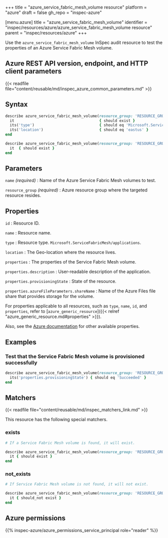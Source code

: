 +++
title = "azure_service_fabric_mesh_volume resource"
platform = "azure"
draft = false
gh_repo = "inspec-azure"

[menu.azure]
title = "azure_service_fabric_mesh_volume"
identifier = "inspec/resources/azure/azure_service_fabric_mesh_volume resource"
parent = "inspec/resources/azure"
+++

Use the `azure_service_fabric_mesh_volume` InSpec audit resource to test the properties of an Azure Service Fabric Mesh volume.

## Azure REST API version, endpoint, and HTTP client parameters

{{< readfile file="content/reusable/md/inspec_azure_common_parameters.md" >}}

## Syntax

```ruby
describe azure_service_fabric_mesh_volume(resource_group: 'RESOURCE_GROUP', name: 'SERVICE_FABRIC_MESH_VOLUME_NAME') do
  it                                      { should exist }
  its('type')                             { should eq 'Microsoft.ServiceFabricMesh/applications' }
  its('location')                         { should eq 'eastus' }
end
```

```ruby
describe azure_service_fabric_mesh_volume(resource_group: 'RESOURCE_GROUP', name: 'SERVICE_FABRIC_MESH_VOLUME_NAME') do
  it  { should exist }
end
```

## Parameters

`name` _(required)_
: Name of the Azure Service Fabric Mesh volumes to test.

`resource_group` _(required)_
: Azure resource group where the targeted resource resides.

## Properties

`id`
: Resource ID.

`name`
: Resource name.

`type`
: Resource type. `Microsoft.ServiceFabricMesh/applications`.

`location`
: The Geo-location where the resource lives.

`properties`
: The properties of the Service Fabric Mesh volume.

`properties.description`
: User-readable description of the application.

`properties.provisioningState`
: State of the resource.

`properties.azureFileParameters.shareName`
: Name of the Azure Files file share that provides storage for the volume.

For properties applicable to all resources, such as `type`, `name`, `id`, and `properties`, refer to [`azure_generic_resource`]({{< relref "azure_generic_resource.md#properties" >}}).

Also, see the [Azure documentation](https://docs.microsoft.com/en-us/rest/api/servicefabric/sfmeshrp-api-volume_get) for other available properties.

## Examples

### Test that the Service Fabric Mesh volume is provisioned successfully

```ruby
describe azure_service_fabric_mesh_volume(resource_group: 'RESOURCE_GROUP', name: 'SERVICE_FABRIC_MESH_VOLUME_NAME') do
  its('properties.provisioningState') { should eq 'Succeeded' }
end
```

## Matchers

{{< readfile file="content/reusable/md/inspec_matchers_link.md" >}}

This resource has the following special matchers.

### exists

```ruby
# If a Service Fabric Mesh volume is found, it will exist.

describe azure_service_fabric_mesh_volume(resource_group: 'RESOURCE_GROUP', name: 'SERVICE_FABRIC_MESH_VOLUME_NAME') do
  it { should exist }
end
```

### not_exists

```ruby
# If Service Fabric Mesh volume is not found, it will not exist.

describe azure_service_fabric_mesh_volume(resource_group: 'RESOURCE_GROUP', name: 'SERVICE_FABRIC_MESH_VOLUME_NAME') do
  it { should_not exist }
end
```

## Azure permissions

{{% inspec-azure/azure_permissions_service_principal role="reader" %}}
